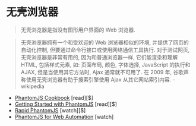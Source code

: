 # 无壳浏览器


>无壳浏览器是指没有图形用户界面的 Web 浏览器.

>无壳浏览器拥有一个和受欢迎的 Web 浏览器相似的环境, 并提供了网页的自动化控制, 但要通过命令行接口或使用网络通信工具执行. 对于测试网页, 无壳浏览器是非常有用的, 因为和普通浏览器一样, 它们能渲染和理解 HTML, 包括样式元素, 如: 页面布局, 颜色, 字体选择, JavaScript 的执行和 AJAX, 但是当使用其它方法时, Ajax 通常就不可用了. 在 2009 年, 谷歌声称使用无壳浏览器有助于搜索引擎使用 Ajax 从其它网站索引内容. - wikipedia

* [PhantomJS Cookbook](http://www.amazon.com/PhantomJS-Cookbook-Rob-Friesel/dp/178398192X) [read][$]
* [Getting Started with PhantomJS](http://www.amazon.com/Getting-Started-PhantomJS-Aries-Beltran/dp/1782164227) [read][$]
* [Rapid PhantomJS](https://www.packtpub.com/web-development/rapid-phantomjs-video) [watch][$]
* [PhantomJS for Web Automation](https://www.youtube.com/watch?v=OqEcn_6GBDI) [watch]
